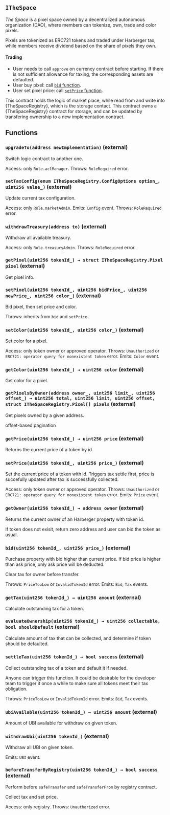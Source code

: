 ## `ITheSpace`

_The Space_ is a pixel space owned by a decentralized autonomous organization (DAO), where members can tokenize, own, trade and color pixels.

Pixels are tokenized as ERC721 tokens and traded under Harberger tax, while members receive dividend based on the share of pixels they own.

#### Trading

- User needs to call `approve` on currency contract before starting. If there is not sufficient allowance for taxing, the corresponding assets are defaulted.
- User buy pixel: call [`bid` function](./ITheSpace.md).
- User set pixel price: call [`setPrice` function](./ITheSpace.md).

This contract holds the logic of market place, while read from and write into {TheSpaceRegistry}, which is the storage contact.
This contract owns a {TheSpaceRegistry} contract for storage, and can be updated by transfering ownership to a new implementation contract.

## Functions

### `upgradeTo(address newImplementation)` (external)

Switch logic contract to another one.

Access: only `Role.aclManager`.
Throws: `RoleRequired` error.

### `setTaxConfig(enum ITheSpaceRegistry.ConfigOptions option_, uint256 value_)` (external)

Update current tax configuration.

Access: only `Role.marketAdmin`.
Emits: `Config` event.
Throws: `RoleRequired` error.

### `withdrawTreasury(address to)` (external)

Withdraw all available treasury.

Access: only `Role.treasuryAdmin`.
Throws: `RoleRequired` error.

### `getPixel(uint256 tokenId_) → struct ITheSpaceRegistry.Pixel pixel` (external)

Get pixel info.

### `setPixel(uint256 tokenId_, uint256 bidPrice_, uint256 newPrice_, uint256 color_)` (external)

Bid pixel, then set price and color.

Throws: inherits from `bid` and `setPrice`.

### `setColor(uint256 tokenId_, uint256 color_)` (external)

Set color for a pixel.

Access: only token owner or approved operator.
Throws: `Unauthorized` or `ERC721: operator query for nonexistent token` error.
Emits: `Color` event.

### `getColor(uint256 tokenId_) → uint256 color` (external)

Get color for a pixel.

### `getPixelsByOwner(address owner_, uint256 limit_, uint256 offset_) → uint256 total, uint256 limit, uint256 offset, struct ITheSpaceRegistry.Pixel[] pixels` (external)

Get pixels owned by a given address.

offset-based pagination

### `getPrice(uint256 tokenId_) → uint256 price` (external)

Returns the current price of a token by id.

### `setPrice(uint256 tokenId_, uint256 price_)` (external)

Set the current price of a token with id. Triggers tax settle first, price is succefully updated after tax is successfully collected.

Access: only token owner or approved operator.
Throws: `Unauthorized` or `ERC721: operator query for nonexistent token` error.
Emits: `Price` event.

### `getOwner(uint256 tokenId_) → address owner` (external)

Returns the current owner of an Harberger property with token id.

If token does not exisit, return zero address and user can bid the token as usual.

### `bid(uint256 tokenId_, uint256 price_)` (external)

Purchase property with bid higher than current price.
If bid price is higher than ask price, only ask price will be deducted.

Clear tax for owner before transfer.

Throws: `PriceTooLow` or `InvalidTokenId` error.
Emits: `Bid`, `Tax` events.

### `getTax(uint256 tokenId_) → uint256 amount` (external)

Calculate outstanding tax for a token.

### `evaluateOwnership(uint256 tokenId_) → uint256 collectable, bool shouldDefault` (external)

Calculate amount of tax that can be collected, and determine if token should be defaulted.

### `settleTax(uint256 tokenId_) → bool success` (external)

Collect outstanding tax of a token and default it if needed.

Anyone can trigger this function. It could be desirable for the developer team to trigger it once a while to make sure all tokens meet their tax obligation.

Throws: `PriceTooLow` or `InvalidTokenId` error.
Emits: `Bid`, `Tax` events.

### `ubiAvailable(uint256 tokenId_) → uint256 amount` (external)

Amount of UBI available for withdraw on given token.

### `withdrawUbi(uint256 tokenId_)` (external)

Withdraw all UBI on given token.

Emits: `UBI` event.

### `beforeTransferByRegistry(uint256 tokenId_) → bool success` (external)

Perform before `safeTransfer` and `safeTransferFrom` by registry contract.

Collect tax and set price.

Access: only registry.
Throws: `Unauthorized` error.
